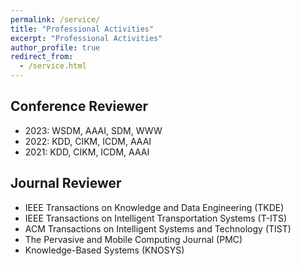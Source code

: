 ```yaml
---
permalink: /service/
title: "Professional Activities"
excerpt: "Professional Activities"
author_profile: true
redirect_from: 
  - /service.html
---
```


## Conference Reviewer

* 2023: WSDM, AAAI, SDM, WWW 
* 2022: KDD, CIKM, ICDM, AAAI
* 2021: KDD, CIKM, ICDM, AAAI 

## Journal Reviewer

* IEEE Transactions on Knowledge and Data Engineering (TKDE)
* IEEE Transactions on Intelligent Transportation Systems (T-ITS)
* ACM Transactions on Intelligent Systems and Technology (TIST)
* The Pervasive and Mobile Computing Journal (PMC)
* Knowledge-Based Systems (KNOSYS) 